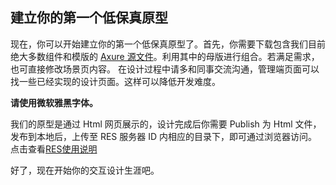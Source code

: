 ## 建立你的第一个低保真原型

现在，你可以开始建立你的第一个低保真原型了。首先，你需要下载包含我们目前绝大多数组件和模版的 [Axure 源文件](http://res.wisedu.com/ID/1.SPEC/PC/3.Source%20File/)。利用其中的母版进行组合。若满足需求，也可直接修改场景页内容。
在设计过程中请多和同事交流沟通，管理端页面可以找一些已经实现的设计页面。这样可以降低开发难度。

**请使用微软雅黑字体。**

我们的原型是通过 Html 网页展示的，设计完成后你需要 Publish 为 Html 文件，发布到本地后，上传至 RES 服务器 ID 内相应的目录下，即可通过浏览器访问。点击查看[RES使用说明](http://ued.wisedu.com/wordpress/2017/04/17/res/)

好了，现在开始你的交互设计生涯吧。
